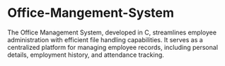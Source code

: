 # Office-Mangement-System
The Office Management System, developed in C, streamlines employee administration with efficient file handling capabilities. It serves as a centralized platform for managing employee records, including personal details, employment history, and attendance tracking.
